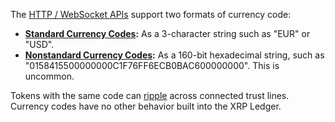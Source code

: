 The [HTTP / WebSocket APIs](http-websocket-apis.html) support two formats of currency code:

- **[Standard Currency Codes](currency-formats.html#standard-currency-codes):** As a 3-character string such as <span class="code-snippet">"EUR"</span> or <span class="code-snippet">"USD"</span>.
- **[Nonstandard Currency Codes](currency-formats.html#nonstandard-currency-codes):** As a 160-bit hexadecimal string, such as <span class="code-snippet">"0158415500000000C1F76FF6ECB0BAC600000000"</span>. This is uncommon.

Tokens with the same code can [ripple](rippling.html) across connected trust lines. Currency codes have no other behavior built into the XRP Ledger.
